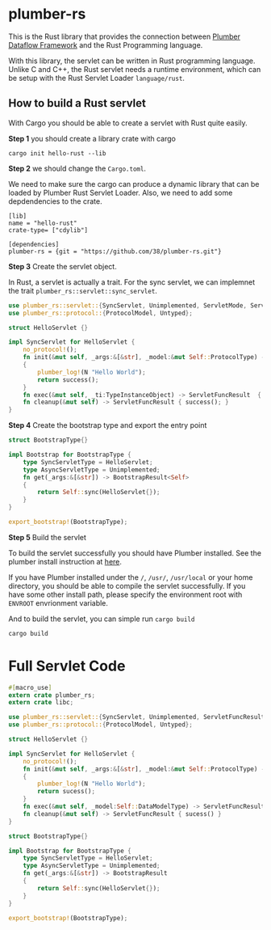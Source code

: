 # plumber-rs

This is the Rust library that provides the connection between [Plumber Dataflow Framework](https://github.com/38/plumber)
and the Rust Programming language.

With this library, the servlet can be written in Rust programming language. 
Unlike C and C++, the Rust servlet needs a runtime environment, which can be setup with the Rust Servlet Loader `language/rust`.

## How to build a Rust servlet

With Cargo you should be able to create a servlet with Rust quite easily.

**Step 1** you should create a library crate with cargo

```
cargo init hello-rust --lib
```

**Step 2** we should change the `Cargo.toml`. 

We need to make sure the cargo can produce a dynamic library that can be loaded by Plumber Rust Servlet Loader.
Also, we need to add some depdendencies to the crate.

```
[lib]
name = "hello-rust"
crate-type= ["cdylib"]

[dependencies]
plumber-rs = {git = "https://github.com/38/plumber-rs.git"}
```

**Step 3** Create the servlet object.

In Rust, a servlet is actually a trait. For the sync servlet, we can implemnet the trait `plumber_rs::servlet::sync_servlet`.

```rust
use plumber_rs::servlet::{SyncServlet, Unimplemented, ServletMode, ServletFuncResult, Bootstrap, success, fail};
use plumber_rs::protocol::{ProtocolModel, Untyped};

struct HelloServlet {}

impl SyncServlet for HelloServlet {
    no_protocol!();
    fn init(&mut self, _args:&[&str], _model:&mut Self::ProtocolType) -> ServletFuncResult 
    {
        plumber_log!(N "Hello World");
        return success();
    }
    fn exec(&mut self, _ti:TypeInstanceObject) -> ServletFuncResult  { success(); }
    fn cleanup(&mut self) -> ServletFuncResult { success(); }
}

```

**Step 4** Create the bootstrap type and export the entry point

```rust
struct BootstrapType{}

impl Bootstrap for BootstrapType {
    type SyncServletType = HelloServlet;
    type AsyncServletType = Unimplemented;
    fn get(_args:&[&str]) -> BootstrapResult<Self>
    {
        return Self::sync(HelloServlet{});
    }
}

export_bootstrap!(BootstrapType);
```

**Step 5** Build the servlet

To build the servlet successfully you should have Plumber installed. See the plumber install instruction at [here](https://plumberserver.com/index.html#documentation.compile).

If you have Plumber installed under the `/`, `/usr/`, `/usr/local` or your home directory, you should be able to compile the servlet successfully.
If you have some other install path, please specify the environment root with `ENVROOT` envrionment variable.

And to build the servlet, you can simple run `cargo build`

```bash
cargo build
```

# Full Servlet Code

```rust
#[macro_use]
extern crate plumber_rs;
extern crate libc;

use plumber_rs::servlet::{SyncServlet, Unimplemented, ServletFuncResult, Bootstrap, BootstrapResult, sucess, fail};
use plumber_rs::protocol::{ProtocolModel, Untyped};

struct HelloServlet {}

impl SyncServlet for HelloServlet {
    no_protocol!();
    fn init(&mut self, _args:&[&str], _model:&mut Self::ProtocolType) -> ServletFuncResult 
    {
        plumber_log!(N "Hello World");
        return sucess();
    }
    fn exec(&mut self, _model:Self::DataModelType) -> ServletFuncResult  { sucess() }
    fn cleanup(&mut self) -> ServletFuncResult { sucess() }
}

struct BootstrapType{}

impl Bootstrap for BootstrapType {
    type SyncServletType = HelloServlet;
    type AsyncServletType = Unimplemented;
    fn get(_args:&[&str]) -> BootstrapResult
    {
        return Self::sync(HelloServlet{});
    }
}

export_bootstrap!(BootstrapType);
```
